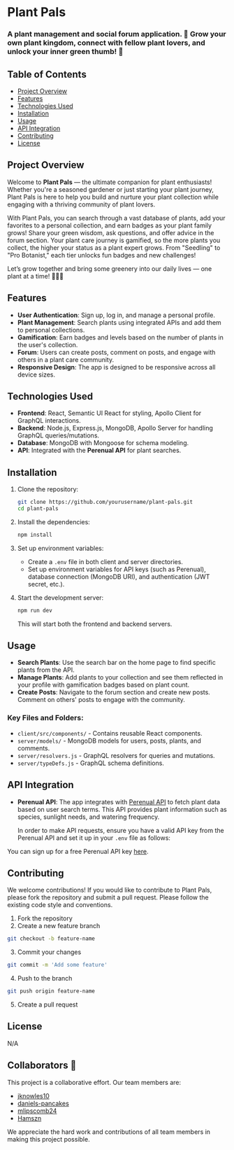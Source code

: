 # Plant Pals

### A plant management and social forum application. 🌿 Grow your own plant kingdom, connect with fellow plant lovers, and unlock your inner green thumb! 🌱

## Table of Contents
- [Project Overview](#project-overview)
- [Features](#features)
- [Technologies Used](#technologies-used)
- [Installation](#installation)
- [Usage](#usage)
- [API Integration](#api-integration)
- [Contributing](#contributing)
- [License](#license)

## Project Overview

Welcome to **Plant Pals** — the ultimate companion for plant enthusiasts! Whether you're a seasoned gardener or just starting your plant journey, Plant Pals is here to help you build and nurture your plant collection while engaging with a thriving community of plant lovers.

With Plant Pals, you can search through a vast database of plants, add your favorites to a personal collection, and earn badges as your plant family grows! Share your green wisdom, ask questions, and offer advice in the forum section. Your plant care journey is gamified, so the more plants you collect, the higher your status as a plant expert grows. From "Seedling" to "Pro Botanist," each tier unlocks fun badges and new challenges!

Let’s grow together and bring some greenery into our daily lives — one plant at a time! 🌵🌸🌻

## Features

- **User Authentication**: Sign up, log in, and manage a personal profile.
- **Plant Management**: Search plants using integrated APIs and add them to personal collections.
- **Gamification**: Earn badges and levels based on the number of plants in the user's collection.
- **Forum**: Users can create posts, comment on posts, and engage with others in a plant care community.
- **Responsive Design**: The app is designed to be responsive across all device sizes.
  
## Technologies Used

- **Frontend**: React, Semantic UI React for styling, Apollo Client for GraphQL interactions.
- **Backend**: Node.js, Express.js, MongoDB, Apollo Server for handling GraphQL queries/mutations.
- **Database**: MongoDB with Mongoose for schema modeling.
- **API**: Integrated with the **Perenual API** for plant searches.
  
## Installation

1. Clone the repository:
    ```bash
    git clone https://github.com/yourusername/plant-pals.git
    cd plant-pals
    ```

2. Install the dependencies:
    ```bash
    npm install
    ```

3. Set up environment variables:
    - Create a `.env` file in both client and server directories.
    - Set up environment variables for API keys (such as Perenual), database connection (MongoDB URI), and authentication (JWT secret, etc.).
    
4. Start the development server:
    ```bash
    npm run dev
    ```

   This will start both the frontend and backend servers.

## Usage

- **Search Plants**: Use the search bar on the home page to find specific plants from the API.
- **Manage Plants**: Add plants to your collection and see them reflected in your profile with gamification badges based on plant count.
- **Create Posts**: Navigate to the forum section and create new posts. Comment on others' posts to engage with the community.
  
### Key Files and Folders:
- `client/src/components/` - Contains reusable React components.
- `server/models/` - MongoDB models for users, posts, plants, and comments.
- `server/resolvers.js` - GraphQL resolvers for queries and mutations.
- `server/typeDefs.js` - GraphQL schema definitions.

## API Integration

- **Perenual API**: The app integrates with [Perenual API](https://perenual.com/) to fetch plant data based on user search terms. This API provides plant information such as species, sunlight needs, and watering frequency.
  
  In order to make API requests, ensure you have a valid API key from the Perenual API and set it up in your `.env` file as follows:


You can sign up for a free Perenual API key [here](https://perenual.com/signup).

## Contributing

We welcome contributions! If you would like to contribute to Plant Pals, please fork the repository and submit a pull request. Please follow the existing code style and conventions.

1. Fork the repository
2. Create a new feature branch
  ```bash
  git checkout -b feature-name
  ```
3. Commit your changes
  ```bash
  git commit -m 'Add some feature'
  ```
4. Push to the branch
  ```bash
  git push origin feature-name
  ```
5. Create a pull request

## License

N/A

## Collaborators 🤝

This project is a collaborative effort. Our team members are:

- [jknowles10](https://github.com/jknowles10)
- [daniels-pancakes](https://github.com/daniels-pancakes)
- [mlipscomb24](https://github.com/mlipscomb24)
- [Hamszn](https://github.com/Hamszn)

We appreciate the hard work and contributions of all team members in making this project possible.
